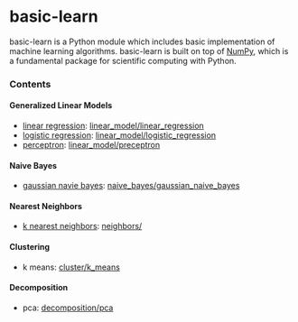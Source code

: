 # basic-learn

basic-learn is a Python module which includes basic implementation of machine learning algorithms. basic-learn is built on top of [NumPy](http://www.numpy.org/), which is a fundamental package for scientific computing with Python.

### Contents

#### Generalized Linear Models

+ [linear regression](https://linytsysu.github.io/2018/06/03/ml-linear-regression.html): [linear_model/linear_regression](bsml/linear_model/linear_regression.py)
+ [logistic regression](https://linytsysu.github.io/2018/06/06/ml-logistic-regression.html): [linear_model/logistic_regression](bsml/linear_model/logistic_regression.py)
+ [perceptron](https://linytsysu.github.io/2018/09/12/ml-perceptron.html): [linear_model/preceptron](bsml/linear_model/preceptron.py)

#### Naive Bayes

+ [gaussian navie bayes](https://linytsysu.github.io/2018/08/07/ml-gaussian-naive-bayes.html): [naive_bayes/gaussian_naive_bayes](bsml/naive_bayes/gaussian_naive_bayes.py)

#### Nearest Neighbors

+ [k nearest neighbors](https://linytsysu.github.io/2018/09/08/ml-knn.html): [neighbors/](bsml/neighbors/)

#### Clustering

+ k means: [cluster/k_means](bsml/cluster/k_means.py)

#### Decomposition

+ pca: [decomposition/pca](bsml/decomposition/pca.py)
